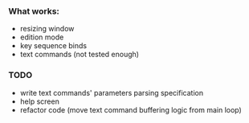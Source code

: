 ### What works:
* resizing window
* edition mode
* key sequence binds 
* text commands (not tested enough)

### TODO
* write text commands' parameters parsing specification
* help screen
* refactor code (move text command buffering logic from main loop)
